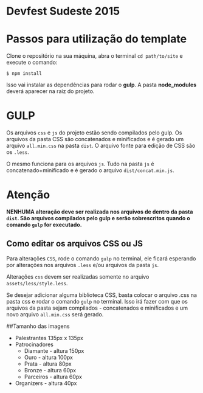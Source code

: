 # Devfest Sudeste 2015

# Passos para utilização do template

Clone o repositório na sua máquina, abra o terminal `cd path/to/site` e execute o comando:

`$ npm install`

Isso vai instalar as dependências para rodar o **gulp**. A pasta **node_modules** deverá aparecer na raiz do projeto.

# GULP

Os arquivos `css` e `js` do projeto estão sendo compilados pelo gulp. Os arquivos da pasta CSS são concatenados e minificados e é gerado um arquivo `all.min.css` na pasta `dist`. O arquivo fonte para edição de CSS são os `.less`.

O mesmo funciona para os arquivos `js`. Tudo na pasta `js` é concatenado+minificado e é gerado o arquivo `dist/concat.min.js`.


# Atenção
**NENHUMA alteração deve ser realizada nos arquivos de dentro da pasta `dist`. São arquivos compilados pelo gulp e serão sobrescritos quando o comando `gulp` for executado.**

## Como editar os arquivos CSS ou JS

Para alterações `CSS`, rode o comando `gulp` no terminal, ele ficará esperando por alterações nos arquivos `.less` e/ou arquivos da pasta `js`.

Alterações `css` devem ser realizadas somente no arquivo `assets/less/style.less`.

Se desejar adicionar alguma biblioteca CSS, basta colocar o arquivo .css na pasta css e rodar o comando `gulp` no terminal. Isso irá fazer com que os arquivos da pasta sejam compilados - concatenados e minificados e um novo arquivo `all.min.css` será gerado.

##Tamanho das imagens

- Palestrantes 135px x 135px
- Patrocinadores
  - Diamante - altura 150px
  - Ouro - altura 100px
  - Prata - altura 80px
  - Bronze - altura 60px
  - Parceiros - altura 60px
- Organizers - altura 40px